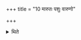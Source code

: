 +++
title = "10 मारुतः पशुः वारुणो"

+++

<details><summary>थिते</summary>

मारुतः पशुः । वारुणो द्वितीये । मैत्रावरुण्यनूबन्ध्या १०
</details>
